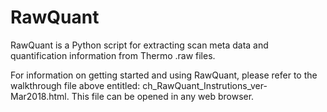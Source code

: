 # RawQuant

RawQuant is a Python script for extracting scan meta data and quantification information from Thermo .raw files.

For information on getting started and using RawQuant, please refer to the walkthrough file above entitled: ch_RawQuant_Instrutions_ver-Mar2018.html. This file can be opened in any web browser.

